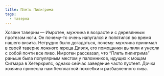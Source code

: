 ```yaml
---
title: Плеть Пилигрима
tags:
  - тавернa
---
```

Хозяин таверны — Имротен, мужчина в возрасте и с деревянным протезом ноги. Он почему-то очень напугался и попятился во время нашего визита. Нетрудно было догадаться, почему: мужчина принимал в своей таверне ложного жреца Диэля, его помощники выпили и унесли с собой почти все пиво. Имротен рассказал, что “Плеть пилигрима” раньше была популярным местом у паломников, идущих к мощам Сигмара в Хегеркрипс, однако сейчас заведение часто пустеет. Дочка хозяина принесла нам бесплатной похлебки и разбавленного пива.